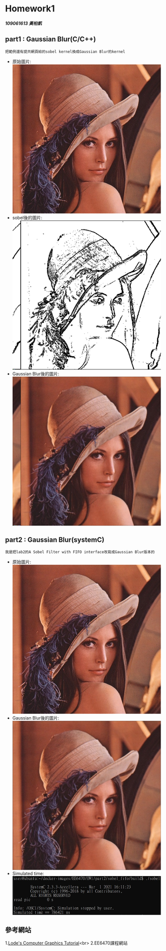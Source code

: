 # Homework1
##### 109061613 黃柏凱


## part1 : Gaussian Blur(C/C++)
    把範例還有提共網頁給的sobel kernel換成Gaussian Blur的kernel
* 原始圖片:<br>
    ![](https://github.com/twyayaya/ee6470/blob/master/HW1/part1/lena.bmp)
* sobel後的圖片:<br>
    ![](https://github.com/twyayaya/ee6470/blob/master/HW1/part1/lena_sobel.bmp)
* Gaussian Blur後的圖片:<br>
    ![](https://github.com/twyayaya/ee6470/blob/master/HW1/part1/lena_blurTest22.bmp)

## part2 : Gaussian Blur(systemC)
    我是把lab2的A Sobel Filter with FIFO interface改寫成Gaussian Blur版本的
* 原始圖片:<br>
    ![](https://github.com/twyayaya/ee6470/blob/master/HW1/part2/build/lena.bmp)
* Gaussian Blur後的圖片:<br>
    ![](https://github.com/twyayaya/ee6470/blob/master/HW1/part2/build/lena_systemCout33.bmp)
* Simulated time:<br>
    ![](https://github.com/twyayaya/ee6470/blob/master/HW1/part2/part2_.jpg)
    


## 參考網站
1.[Lode's Computer Graphics Tutorial](https://lodev.org/cgtutor/filtering.html#Gaussian_Blur_)<br>
2.EE6470課程網站<br>

